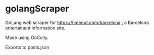 # golangScraper


GoLang web scraper for https://timeout.com/barcelona ; a Barcelona entertainent information site.

Made using GoColly.

Exports to posts.json
